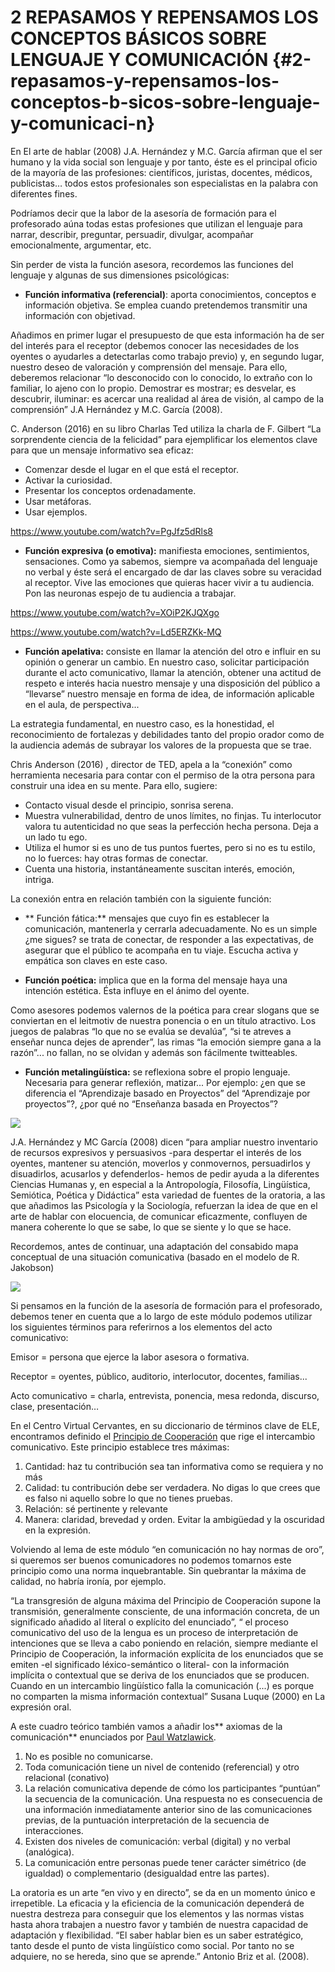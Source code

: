 # 2 REPASAMOS Y REPENSAMOS LOS CONCEPTOS BÁSICOS SOBRE LENGUAJE Y COMUNICACIÓN {#2-repasamos-y-repensamos-los-conceptos-b-sicos-sobre-lenguaje-y-comunicaci-n}

En El arte de hablar (2008) J.A. Hernández y M.C. García afirman que el ser humano  y la vida social son lenguaje y por tanto, éste es el principal oficio de la mayoría de las profesiones: científicos, juristas, docentes, médicos, publicistas… todos estos profesionales son especialistas en la palabra con diferentes fines.

Podríamos decir que la labor de la asesoría de formación para el profesorado aúna todas estas profesiones que utilizan el lenguaje para narrar, describir, preguntar, persuadir, divulgar, acompañar emocionalmente, argumentar, etc.

Sin perder de vista la función asesora, recordemos las funciones del lenguaje y algunas de sus dimensiones psicológicas:

*   **Función informativa (referencial)**: aporta conocimientos, conceptos e información objetiva. Se emplea cuando pretendemos transmitir una información con objetivad.

Añadimos en primer lugar el presupuesto de que esta información ha de ser del interés para el receptor (debemos conocer las necesidades de los oyentes o ayudarles a detectarlas como trabajo previo) y, en segundo lugar, nuestro deseo de valoración y comprensión del mensaje. Para ello, deberemos relacionar “lo desconocido con lo conocido, lo extraño con lo familiar, lo ajeno con lo propio. Demostrar es mostrar; es desvelar, es descubrir, iluminar: es acercar una realidad al área de visión, al campo de la comprensión” J.A Hernández y M.C. García (2008).

C. Anderson (2016) en su libro Charlas Ted utiliza la charla de F. Gilbert “La sorprendente ciencia de la felicidad” para ejemplificar los elementos clave para que un mensaje informativo sea eficaz:

*   Comenzar desde el lugar en el que está el receptor.
*   Activar la curiosidad.
*   Presentar los conceptos ordenadamente.
*   Usar metáforas.
*   Usar ejemplos.

https://www.youtube.com/watch?v=PgJfz5dRls8

*   **Función expresiva (o emotiva):** manifiesta emociones, sentimientos, sensaciones. Como ya sabemos, siempre va acompañada del lenguaje no verbal y éste será el encargado de dar las claves sobre su veracidad al receptor. Vive las emociones que quieras hacer vivir a tu audiencia. Pon las neuronas espejo de tu audiencia a trabajar.

https://www.youtube.com/watch?v=XOiP2KJQXgo

https://www.youtube.com/watch?v=Ld5ERZKk-MQ

*   **Función apelativa:** consiste en llamar la atención del otro e influir en su opinión o generar un cambio. En nuestro caso, solicitar participación durante el acto comunicativo, llamar la atención,  obtener una actitud de respeto e interés hacia nuestro mensaje y una disposición del público a “llevarse” nuestro mensaje en forma de idea, de información aplicable en el aula, de perspectiva...

La estrategia fundamental, en nuestro caso, es la honestidad, el reconocimiento de fortalezas y debilidades tanto del propio orador como de la audiencia además de subrayar los valores de la propuesta que se trae.

Chris Anderson (2016) , director de TED, apela a la “conexión” como  herramienta necesaria para contar con el permiso de la otra persona para construir una idea en su mente. Para ello, sugiere:

*   Contacto visual desde el principio, sonrisa serena.
*   Muestra vulnerabilidad, dentro de unos límites, no finjas. Tu interlocutor valora tu autenticidad no que seas la perfección hecha persona. Deja a un lado tu ego.
*   Utiliza el humor si es uno de tus puntos fuertes, pero si no  es tu estilo, no lo fuerces: hay otras formas de conectar.
*   Cuenta una historia, instantáneamente suscitan interés, emoción, intriga.

La conexión  entra en relación también con la siguiente función:

*  ** Función fática:** mensajes que cuyo fin es establecer la comunicación,  mantenerla y cerrarla adecuadamente. No es un simple ¿me sigues? se trata de conectar, de responder a las expectativas, de asegurar que el público te acompaña en tu viaje. Escucha activa y empática son claves en este caso.

*   **Función poética:** implica que en la forma del mensaje haya una intención estética. Ésta influye en el ánimo del oyente.

Como asesores podemos valernos de la poética para crear slogans que se conviertan en el leitmotiv de nuestra ponencia o en un título atractivo. Los juegos de palabras “lo que no se evalúa se devalúa”, “si te atreves a enseñar nunca dejes de aprender”, las rimas “la emoción siempre gana a la razón”... no fallan, no se olvidan y además son fácilmente twitteables.

*   **Función metalingüística:** se reflexiona sobre el propio lenguaje. Necesaria para generar reflexión, matizar... Por ejemplo: ¿en que se diferencia el “Aprendizaje basado en Proyectos” del “Aprendizaje por proyectos”?, ¿por qué no “Enseñanza basada en Proyectos”?

![](/images/image11.png)

J.A. Hernández y MC García (2008) dicen “para ampliar nuestro inventario de recursos expresivos y persuasivos -para despertar el interés de los oyentes, mantener su atención, moverlos y conmovernos, persuadirlos y disuadirlos, acusarlos y defenderlos- hemos de pedir ayuda a la diferentes Ciencias Humanas y, en especial a la Antropología, Filosofía, Lingüística, Semiótica, Poética y Didáctica”  esta variedad de fuentes de la oratoria, a las que añadimos las Psicología y la Sociología,  refuerzan la idea de que en el arte de hablar con elocuencia, de comunicar eficazmente, confluyen de manera coherente lo que se sabe, lo que se siente y lo que se hace.

Recordemos, antes de continuar, una adaptación del consabido mapa conceptual de una situación comunicativa (basado en el modelo de R. Jakobson)

![](/images/image1.jpg)

Si pensamos en la función de la asesoría de formación para el profesorado, debemos tener en cuenta que a lo largo de este módulo podemos utilizar los siguientes términos para referirnos a los elementos del acto comunicativo:

Emisor =  persona que ejerce la labor asesora o formativa.

Receptor = oyentes, público, auditorio, interlocutor, docentes, familias...

Acto comunicativo = charla, entrevista, ponencia, mesa redonda, discurso, clase, presentación…

En el Centro Virtual Cervantes, en su diccionario de términos clave de ELE, encontramos definido el [Principio de Cooperación](https://www.google.com/url?q=https://cvc.cervantes.es/ensenanza/biblioteca_ele/diccio_ele/diccionario/principiocooperacion.htm&sa=D&ust=1516789737979000&usg=AFQjCNEnnBRzKQimZbUbmnWos71aRIf22Q) que rige el intercambio comunicativo. Este principio establece tres máximas:


1.  Cantidad: haz tu contribución sea tan informativa como se requiera y no más
2.  Calidad: tu contribución debe ser verdadera. No digas lo que crees que es falso ni aquello sobre lo que no tienes pruebas.
3.  Relación: sé pertinente y relevante
4.  Manera: claridad, brevedad y orden. Evitar la ambigüedad y la oscuridad en la expresión.

Volviendo al lema de este módulo “en comunicación no hay normas de oro”, si queremos ser buenos comunicadores no podemos tomarnos este principio como una norma inquebrantable. Sin quebrantar la máxima de calidad, no habría ironía, por ejemplo.

“La transgresión de alguna máxima del Principio de Cooperación supone la transmisión, generalmente consciente, de una información concreta, de un significado añadido al literal o explícito del enunciado”, “ el proceso comunicativo del uso de la lengua es un proceso de interpretación de intenciones que se lleva a cabo poniendo en relación, siempre mediante el Principio de Cooperación, la información explícita de los enunciados que se emiten -el significado léxico-semántico o literal- con la información implícita o contextual que se deriva de los enunciados que se producen. Cuando en un intercambio lingüístico falla la comunicación (...) es porque no comparten la misma información contextual” Susana Luque (2000) en La expresión oral.

A este cuadro teórico también vamos a añadir los** axiomas de la comunicación** enunciados por [Paul Watzlawick](https://www.google.com/url?q=https://es.wikipedia.org/wiki/Paul_Watzlawick&sa=D&ust=1516789737982000&usg=AFQjCNGU0c0W4IfMv7b4Xvkq2NFPjcod5Q).

1.  No es posible no comunicarse.
2.  Toda comunicación tiene un nivel de contenido (referencial) y otro relacional (conativo)
3.  La relación comunicativa depende de cómo los participantes “puntúan” la secuencia de la comunicación. Una respuesta no es consecuencia de una información inmediatamente anterior sino de las comunicaciones previas, de la puntuación  interpretación de la secuencia de interacciones.
4.  Existen dos niveles de comunicación: verbal (digital) y no verbal (analógica).
5.  La comunicación entre personas puede tener carácter simétrico (de igualdad) o complementario (desigualdad entre las partes).

La oratoria es un arte “en vivo y en directo”, se da en un momento único e irrepetible. La eficacia y la eficiencia de la comunicación dependerá de nuestra destreza para conseguir que los elementos y las normas vistas hasta ahora trabajen a nuestro favor y también de nuestra capacidad de adaptación y flexibilidad.  “El saber hablar bien es un saber estratégico, tanto desde el punto de vista lingüístico como social. Por tanto no se adquiere, no se hereda, sino que se aprende.” Antonio Briz et al. (2008).
